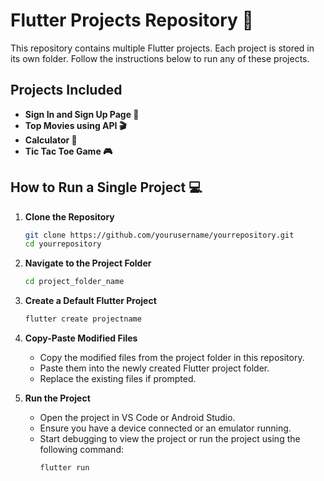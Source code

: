 # Flutter Projects Repository 📂

This repository contains multiple Flutter projects. Each project is stored in its own folder. Follow the instructions below to run any of these projects.

## Projects Included
- **Sign In and Sign Up Page 📝**
- **Top Movies using API 🎬**
- **Calculator 🧮**
- **Tic Tac Toe Game 🎮**

## How to Run a Single Project 💻

1. **Clone the Repository**
   ```bash
   git clone https://github.com/yourusername/yourrepository.git
   cd yourrepository
   ```

2. **Navigate to the Project Folder**
   ```bash
   cd project_folder_name
   ```

3. **Create a Default Flutter Project**
   ```bash
   flutter create projectname
   ```

4. **Copy-Paste Modified Files**
   - Copy the modified files from the project folder in this repository.
   - Paste them into the newly created Flutter project folder.
   - Replace the existing files if prompted.

5. **Run the Project**
   - Open the project in VS Code or Android Studio.
   - Ensure you have a device connected or an emulator running.
   - Start debugging to view the project or run the project using the following command:
     ```bash
     flutter run
     ```
